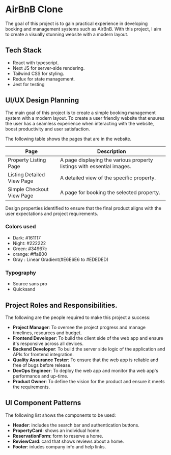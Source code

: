 # AirBnB Clone

The goal of this project is to gain practical experience in developing booking and management systems such as AirBnB. With this project, I aim to create a visually stunning website with a modern layout.

## Tech Stack

- React with typescript.
- Next JS for server-side rendering.
- Tailwind CSS for styling.
- Redux for state management.
- Jest for testing

## UI/UX Design Planning
The main goal of this project is to create a simple booking management system with a modern layout. To create a user friendly website that ensures the user has a seamless experience when interacting with the website, boost productivity and user  satisfaction.

The following table shows the pages that are in the website.

|Page|Description|
|---------------------|-----------|
|Property Listing Page| A page displaying the various property listings with essential images.|
|Listing Detailed View Page | A detailed view of the specific property.|
|Simple Checkout View Page | A page for booking the selected property.|

Design properties identified to ensure that the final product aligns with the user expectations and project requirements.

### Colors used
- Dark: #161117
- Night: #222222
- Green: #34967c
- orange: #ffa800
- Gray : Linear Gradient(#E6E6E6 to #EDEDED)

### Typography
- Source sans pro
- Quicksand

## Project Roles and Responsibilities.
The following are the people required to make this project a success:
- **Project Manager**: To oversee the project progress and manage timelines, resources and budget.
- **Frontend Developer**: To build the client side of the web app and ensure it's responsive across all devices.
- **Backend Developer**: To build the server side logic of the application and APIs for frontend integration.
- **Quality Assurance Tester**: To ensure that the web app is reliable and free of bugs before release.
- **DevOps Engineer**: To deploy the web app and monitor tha web app's performance and up-time.
- **Product Owner**: To define the vision for the product and ensure it meets the requirements.

## UI Component Patterns
The following list shows the components to be used:
- **Header**: includes the search bar  and authentication buttons.
- **PropertyCard**: shows an individual home.
- **ReservationForm**: form to reserve a home.
- **ReviewCard**: card that shows reviews about a home.
- **Footer**: inludes company info and help links.